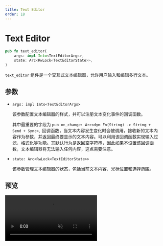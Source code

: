```yaml
---
title: Text Editor
order: 18
---
```


# Text Editor

```rust
pub fn text_editor(
    args: impl Into<TextEditorArgs>,
    state: Arc<RwLock<TextEditorState>>,
)
```

`text_editor` 组件是一个交互式文本编辑器，允许用户输入和编辑多行文本。

## 参数

- `args: impl Into<TextEditorArgs>`

  该参数配置文本编辑器的样式，并可以注册文本变化事件的回调函数。

  其中最重要的字段为 `pub on_change: Arc<dyn Fn(String) -> String + Send + Sync>,` 回调函数，当文本内容发生变化时会被调用，接收新的文本内容作为参数，并返回最终要显示的文本内容。可以利用该回调函数实现输入过滤、格式化等功能。其默认行为是返回空字符串，因此如果不设置该回调函数，文本编辑器将无法输入任何内容，这点需要注意。

- `state: Arc<RwLock<TextEditorState>>`

  该参数管理文本编辑器的状态，包括当前文本内容、光标位置和选择范围。

## 预览

<video autoplay loop muted>

<source src="/text_editor_example.mp4" type="video/mp4">
Your browser does not support the video tag
</video>
